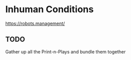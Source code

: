 # Inhuman Conditions

https://robots.management/

## TODO

Gather up all the Print-n-Plays and bundle them together
